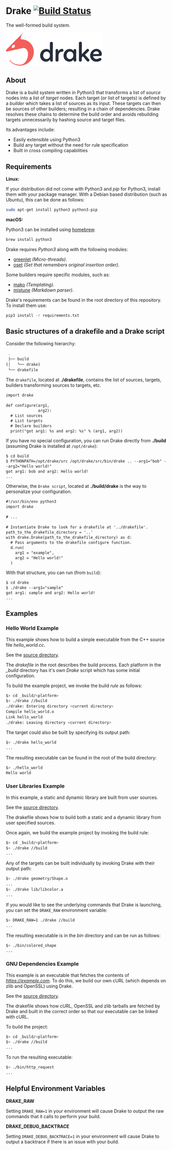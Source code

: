 # Drake [![Build Status](https://travis-ci.org/mefyl/drake.svg?branch=master)](https://travis-ci.org/mefyl/drake)

The well-formed build system.

<img src="docs/static_files/drake_logotype@2x.png" alt="Logo - Drake" title="Drake logotype" width="300" style="max-width:300px;">

## About

Drake is a build system written in Python3 that transforms a list of *source* nodes into a list of *target* nodes. Each target (or list of targets) is defined by a *builder* which takes a list of sources as its input. These targets can then be sources of other builders; resulting in a chain of dependencies. Drake resolves these chains to determine the build order and avoids rebuilding targets unnecessarily by hashing source and target files.

Its advantages include:
- Easily extensible using Python3
- Build any target without the need for rule specification
- Built in cross compiling capabilities

## Requirements

**Linux:**

If your distribution did not come with Python3 and *pip* for Python3, install them with your package manager. With a Debian based distribution (such as Ubuntu), this can be done as follows:
```bash
sudo apt-get install python3 python3-pip
```

**macOS:**

Python3 can be installed using [homebrew](http://brew.sh).
```bash
brew install python3
```

Drake requires *Python3* along with the following modules:
- [greenlet](https://pypi.python.org/pypi/greenlet) *(Micro-threads)*.
- [oset](https://pypi.python.org/pypi/oset) *(Set that remembers original insertion order)*.

Some builders require specific modules, such as:
- [mako](https://pypi.python.org/pypi/Mako) *(Templating)*.
- [mistune](https://pypi.python.org/pypi/mistune) *(Markdown parser)*.

Drake's requirements can be found in the root directory of this repository. To install them use:

```bash
pip3 install -r requirements.txt
```

## Basic structures of a drakefile and a Drake script

Consider the following hierarchy:
```bash
 .
 ├── build
(│   └── drake)
 └── drakefile
```

The `drakefile`, located at **./drakefile**, contains the list of sources, targets, builders transforming sources to targets, etc.

```python3
import drake

def configure(arg1,
              arg2):
  # List sources
  # List targets
  # Declare builders
  print("got arg1: %s and arg2: %s" % (arg1, arg2))
```

If you have no special configuration, you can run Drake directly from **./build** (assuming Drake is installed at `/opt/drake`):
```
$ cd build
$ PYTHONPATH=/opt/drake/src /opt/drake/src/bin/drake .. --arg1="bob" --arg2="Hello world!"
got arg1: bob and arg2: Hello world!
...
```

Otherwise, the `Drake script`, located at **./build/drake** is the way to personalize your configuration.
```python3
#!/usr/bin/env python3
import drake

# ...

# Instantiate Drake to look for a drakefile at '../drakefile'.
path_to_the_drakefile_directory = '..'
with drake.Drake(path_to_the_drakefile_directory) as d:
  # Pass arguments to the drakefile configure function.
  d.run(
    arg1 = "example",
    arg2 = "Hello world!"
  )
```

With that structure, you can run (from `build`):
```
$ cd drake
$ ./drake --arg1="sample"
got arg1: sample and arg2: Hello world!
...
```

## Examples

### Hello World Example

This example shows how to build a simple executable from the C++ source file *hello_world.cc*.

See the [source directory](examples/hello_world).

The *drakefile* in the root describes the build process. Each platform in the *_build* directory has it's own *Drake* script which has some initial configuration.

To build the example project, we invoke the build *rule* as follows:
```bash
$> cd _build/<platform>
$> ./drake //build
./drake: Entering directory <current directory>
Compile hello_world.o
Link hello_world
./drake: Leaving directory <current directory>
```

The target could also be built by specifying its output path:
```bash
$> ./drake hello_world
...
```

The resulting executable can be found in the root of the build directory:
```bash
$> ./hello_world
Hello world
```

### User Libraries Example

In this example, a static and dynamic library are built from user sources.

See the [source directory](examples/user_libraries).

The drakefile shows how to build both a static and a dynamic library from user specified sources.

Once again, we build the example project by invoking the build rule:
```bash
$> cd _build/<platform>
$> ./drake //build
...
```

Any of the targets can be built individually by invoking Drake with their output path:
```bash
$> ./drake geometry/Shape.o
...
$> ./drake lib/libcolor.a
...
```

If you would like to see the underlying commands that Drake is launching, you can set the `DRAKE_RAW` environment variable:

```bash
$> DRAKE_RAW=1 ./drake //build
...
```

The resulting executable is in the *bin* directory and can be run as follows:
```bash
$> ./bin/colored_shape
...
```

### GNU Dependencies Example

This example is an executable that fetches the contents of *https://example.com*. To do this, we build our own cURL (which depends on zlib and OpenSSL) using Drake.

See the [source directory](examples/gnu_builder).

The drakefile shows how cURL, OpenSSL and zlib tarballs are fetched by Drake and built in the correct order so that our executable can be linked with cURL.

To build the project:
```bash
$> cd _build/<platform>
$> ./drake //build
...
```

To run the resulting executable:
```bash
$> ./bin/http_request
...
```

## Helpful Environment Variables

**DRAKE_RAW**

Setting `DRAKE_RAW=1` in your environment will cause Drake to output the raw commands that it calls to perform your build.

**DRAKE_DEBUG_BACKTRACE**

Setting `DRAKE_DEBUG_BACKTRACE=1` in your environment will cause Drake to output a backtrace if there is an issue with your build.
